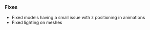 ### Fixes
- Fixed models having a small issue with z positioning in animations
- Fixed lighting on meshes